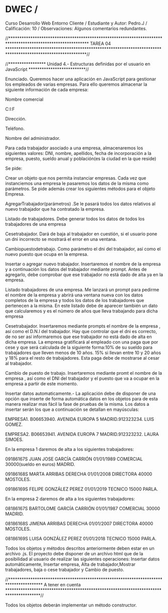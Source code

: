 # DWEC / 
Curso Desarrollo Web Entorno Cliente / 
Estudiante y Autor: Pedro.J / 
Calificación: 10 / 
Observaciones: Algunos comentarios redundantes.
 
//************************************************************************************************************
                                               TAREA 04
************************************************************************************************************//

//***************** Unidad 4.- Estructuras definidas por el usuario en JavaScript **************************//

Enunciado.
Queremos hacer una aplicación en JavaScript para gestionar los empleados de varias empresas. Para ello queremos almacenar la siguiente información de cada empresa:

Nombre comercial

C:I:F

Dirección.

Teléfono.

Nombre del administrador.

Para cada trabajador asociado a una empresa, almacenaremos los siguientes valores: DNI, nombre, apellidos, fecha de incorporación a la empresa, puesto, sueldo anual y población(es la ciudad en la que reside)

Se pide:

Crear un objeto que nos permita instanciar empresas. Cada vez que instanciemos una empresa le pasaremos los datos de la misma como parámetros. Se pide además crear los siguientes métodos para el objeto Empresa.

AgregarTrabajador(parámetros) .Se le pasará todos los datos relativos al nuevo trabajador que ha contratado la empresa.

Listado de trabajadores. Debe generar todos los datos de todos los trabajadores de una empresa

Cesetrabajador. Dará de baja al trabajador en cuestión, si el usuario pone un dni incorrecto se mostrará el error en una ventana.

Cambiopuestodetrabajo. Como parámetro el dni del trabajador, así como el nuevo puesto que ocupa en la empresa.

Insertar o agregar nuevo trabajador. Insertaremos el nombre de la empresa y a continuación los datos del trabajador mediante prompt. Antes de agregarlo, debe comprobar que ese trabajador no está dado de alta ya en la empresa.

Listado trabajadores de una empresa. Me lanzará un prompt para pedirme el nombre de la empresa y abrirá una ventana nueva con los datos completos de la empresa y todos los datos de los trabajadores que pertenecen a la misma. En este listado debe de aparecer también un dato que calcularemos y es el número de años que lleva trabajando para dicha empresa

Cesetrabajador. Insertaremos mediante prompts el nombre de la empresa , así como el D.N.I del trabajador. Hay que controlar que el dni es correcto, de no ser así informaremos que ese trabajador no está dado de alta en dicha empresa. La empresa gratificará al empleado con una paga que por cese y que será calculada  de la siguiente forma:10% de su sueldo para trabajadores que lleven menos de 10 años. 15% si llevan entre 10 y 20 años y 18% para el resto de trabajadores. Esta paga debe de mostrarse al cesar al trabajador.

Cambio de puesto de trabajo. Insertaremos mediante promt el nombre de la empresa , así como el DNI del trabajador y el puesto que va a ocupar en la empresa a partir de este momento.

Insertar datos automaticamente.- La aplicación debe de disponer de una opción que inserte de forma automática datos en los objetos para de esta manera realizar mas fácil la fase de pruebas de la misma. Los datos a insertar serán los que a continuación se detallan en mayúsculas:

EMPRESA1. B06653940. AVENIDA EUROPA 5 MADRID.912323234. LUIS GOMEZ.

EMPRESA2. B06653941. AVENIDA EUROPA 7 MADRID.912323232. LAURA SIMOES.

En la empresa 1 daremos de alta a los siguientes trabajadores:

09186167S JUAN JOSE GARCÍA CARRIÓN 01/01/1989 COMERCIAL 30000(sueldo en euros) MADRID.

09186168S MARTA ARRIBAS DERECHA 01/01/2008 DIRECTORA 40000 MOSTOLES.

09186169S FELIPE GONZÁLEZ PEREZ 01/01/2019 TECNICO 15000 PARLA.

En la empresa 2 daremos de alta a los siguientes trabajadores:

08186167S BARTOLOME GARCÍA CARRIÓN 01/01/1987 COMERCIAL 30000 MADRID.

08186168S JIMENA ARRIBAS DERECHA 01/01/2007 DIRECTORA 40000 MOSTOLES.

08186169S LUISA GONZÁLEZ PEREZ 01/01/2018 TECNICO 15000 PARLA.

Todos los objetos y métodos descritos anteriormente deben estar en un archivo .js. El proyecto debe disponer de un archivo html que de la posibilidad al usuario de realizar las siguientes operaciones: Insertar datos automáticamente, Insertar empresa, Alta de trabajador,Mostrar trabajadores, baja o cese trabajador y Cambio de puesto.

//***************************************************************************************
                                     A tener en cuenta
***************************************************************************************//                                     

Todos los objetos deberán implementar un método constructor.
